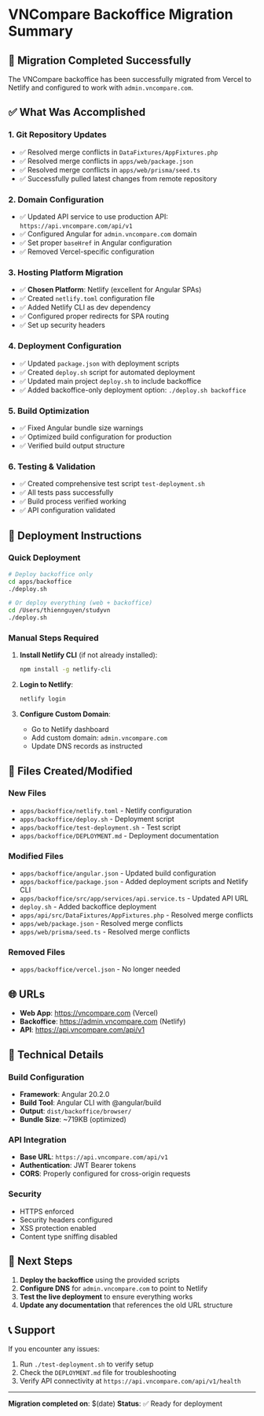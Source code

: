 # VNCompare Backoffice Migration Summary

## 🎯 Migration Completed Successfully

The VNCompare backoffice has been successfully migrated from Vercel to Netlify and configured to work with `admin.vncompare.com`.

## ✅ What Was Accomplished

### 1. **Git Repository Updates**

- ✅ Resolved merge conflicts in `DataFixtures/AppFixtures.php`
- ✅ Resolved merge conflicts in `apps/web/package.json`
- ✅ Resolved merge conflicts in `apps/web/prisma/seed.ts`
- ✅ Successfully pulled latest changes from remote repository

### 2. **Domain Configuration**

- ✅ Updated API service to use production API: `https://api.vncompare.com/api/v1`
- ✅ Configured Angular for `admin.vncompare.com` domain
- ✅ Set proper `baseHref` in Angular configuration
- ✅ Removed Vercel-specific configuration

### 3. **Hosting Platform Migration**

- ✅ **Chosen Platform**: Netlify (excellent for Angular SPAs)
- ✅ Created `netlify.toml` configuration file
- ✅ Added Netlify CLI as dev dependency
- ✅ Configured proper redirects for SPA routing
- ✅ Set up security headers

### 4. **Deployment Configuration**

- ✅ Updated `package.json` with deployment scripts
- ✅ Created `deploy.sh` script for automated deployment
- ✅ Updated main project `deploy.sh` to include backoffice
- ✅ Added backoffice-only deployment option: `./deploy.sh backoffice`

### 5. **Build Optimization**

- ✅ Fixed Angular bundle size warnings
- ✅ Optimized build configuration for production
- ✅ Verified build output structure

### 6. **Testing & Validation**

- ✅ Created comprehensive test script `test-deployment.sh`
- ✅ All tests pass successfully
- ✅ Build process verified working
- ✅ API configuration validated

## 🚀 Deployment Instructions

### Quick Deployment

```bash
# Deploy backoffice only
cd apps/backoffice
./deploy.sh

# Or deploy everything (web + backoffice)
cd /Users/thiennguyen/studyvn
./deploy.sh
```

### Manual Steps Required

1. **Install Netlify CLI** (if not already installed):

   ```bash
   npm install -g netlify-cli
   ```

2. **Login to Netlify**:

   ```bash
   netlify login
   ```

3. **Configure Custom Domain**:
   - Go to Netlify dashboard
   - Add custom domain: `admin.vncompare.com`
   - Update DNS records as instructed

## 📁 Files Created/Modified

### New Files

- `apps/backoffice/netlify.toml` - Netlify configuration
- `apps/backoffice/deploy.sh` - Deployment script
- `apps/backoffice/test-deployment.sh` - Test script
- `apps/backoffice/DEPLOYMENT.md` - Deployment documentation

### Modified Files

- `apps/backoffice/angular.json` - Updated build configuration
- `apps/backoffice/package.json` - Added deployment scripts and Netlify CLI
- `apps/backoffice/src/app/services/api.service.ts` - Updated API URL
- `deploy.sh` - Added backoffice deployment
- `apps/api/src/DataFixtures/AppFixtures.php` - Resolved merge conflicts
- `apps/web/package.json` - Resolved merge conflicts
- `apps/web/prisma/seed.ts` - Resolved merge conflicts

### Removed Files

- `apps/backoffice/vercel.json` - No longer needed

## 🌐 URLs

- **Web App**: https://vncompare.com (Vercel)
- **Backoffice**: https://admin.vncompare.com (Netlify)
- **API**: https://api.vncompare.com/api/v1

## 🔧 Technical Details

### Build Configuration

- **Framework**: Angular 20.2.0
- **Build Tool**: Angular CLI with @angular/build
- **Output**: `dist/backoffice/browser/`
- **Bundle Size**: ~719KB (optimized)

### API Integration

- **Base URL**: `https://api.vncompare.com/api/v1`
- **Authentication**: JWT Bearer tokens
- **CORS**: Properly configured for cross-origin requests

### Security

- HTTPS enforced
- Security headers configured
- XSS protection enabled
- Content type sniffing disabled

## 🎉 Next Steps

1. **Deploy the backoffice** using the provided scripts
2. **Configure DNS** for `admin.vncompare.com` to point to Netlify
3. **Test the live deployment** to ensure everything works
4. **Update any documentation** that references the old URL structure

## 📞 Support

If you encounter any issues:

1. Run `./test-deployment.sh` to verify setup
2. Check the `DEPLOYMENT.md` file for troubleshooting
3. Verify API connectivity at `https://api.vncompare.com/api/v1/health`

---

**Migration completed on**: $(date)
**Status**: ✅ Ready for deployment
